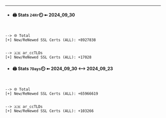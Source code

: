 

---
- #### 🖨️ **Stats** `24Hr`⏲️ ➼ 2024_09_30
```console


--> 🌐 Total
[+] New/ReNewed SSL Certs (ALL): +8927838


--> 🇦🇷 ar_ccTLDs
[+] New/ReNewed SSL Certs (ALL): +17028

```

- #### 🖨️ **Stats** `7Days`⏲️ ➼ 2024_09_30 <--> 2024_09_23
```console


--> 🌐 Total
[+] New/ReNewed SSL Certs (ALL): +65966619


--> 🇦🇷 ar_ccTLDs
[+] New/ReNewed SSL Certs (ALL): +103266

```

